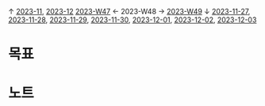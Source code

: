 
↑ [2023-11](2023-11.md), [2023-12](2023-12.md)
[2023-W47](2023-W47.md) ← 2023-W48 → [2023-W49](2023-W49.md)
↓ [2023-11-27](2023-11-27.md), [2023-11-28](2023-11-28.md), [2023-11-29](2023-11-29.md), [2023-11-30](2023-11-30.md), [2023-12-01](2023-12-01.md), [2023-12-02](2023-12-02.md), [2023-12-03](2023-12-03.md)

# 목표



# 노트




